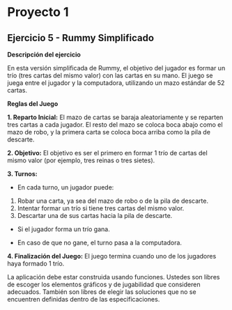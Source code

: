 # Proyecto 1 
## Ejercicio 5 - Rummy Simplificado

**Descripción del ejercicio**

En esta versión simplificada de Rummy, el objetivo del jugador es formar un trío (tres cartas del mismo valor) con las cartas en su mano. El juego se juega entre el jugador y la computadora, utilizando un mazo estándar de 52 cartas. 

**Reglas del Juego**

**1. Reparto Inicial:** El mazo de cartas se baraja aleatoriamente y se reparten tres cartas a cada jugador. El resto del mazo se coloca boca abajo como el mazo de robo, y la primera carta se coloca boca arriba como la pila de descarte. 

**2. Objetivo:** El objetivo es ser el primero en formar 1 trío de cartas del mismo valor (por ejemplo, tres reinas o tres sietes). 

**3. Turnos:** 

- En cada turno, un jugador puede: 
1. Robar una carta, ya sea del mazo de robo o de la pila de descarte. 
2. Intentar formar un trío si tiene tres cartas del mismo valor. 
3. Descartar una de sus cartas hacia la pila de descarte.
   
- Si el jugador forma un trío gana. 

- En caso de que no gane, el turno pasa a la computadora. 

**4. Finalización del Juego:** El juego termina cuando uno de los jugadores haya formado 1 trío. 

La aplicación debe estar construida usando funciones. Ustedes son libres de escoger los elementos gráficos y de jugabilidad que consideren adecuados. También son libres de elegir las soluciones que no se encuentren definidas dentro de las especificaciones. 
